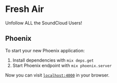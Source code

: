 # Fresh Air

Unfollow ALL the SoundCloud Users!


## Phoenix

To start your new Phoenix application:

1. Install dependencies with `mix deps.get`
2. Start Phoenix endpoint with `mix phoenix.server`

Now you can visit [`localhost:4000`](http://localhost:4000) in your browser.
